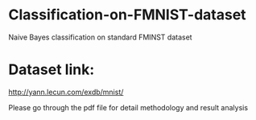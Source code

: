 # Classification-on-FMNIST-dataset
Naive Bayes classification on standard FMINST dataset

# Dataset link: 
http://yann.lecun.com/exdb/mnist/

Please go through the pdf file for detail methodology and result analysis
